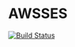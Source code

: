 # AWSSES

[![Build Status](https://travis-ci.org/samoconnor/AWSSES.jl.svg?branch=master)](https://travis-ci.org/samoconnor/AWSSES.jl)
